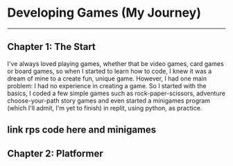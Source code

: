 # Developing Games (My Journey)
---
## Chapter 1: The Start
I've always loved playing games, whether that be video games, card games or board games, so when I started to learn how to code, I knew it was a dream of mine to a create fun, unique game. However, I had one main problem: I had no experience in creating a game. So I started with the basics, I coded a few simple games such as rock-paper-scissors, adventure choose-your-path story games and even started a minigames program (which I'll admit, I'm yet to finish) in replit, using python, as practice.

**link rps code here and minigames**
---
## Chapter 2: Platformer

